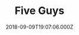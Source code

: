 ---
date: 2018-09-09T19:07:06.000Z
title: Five Guys
latitude: 51.510292
longitude: -0.133402
category: checkin
---